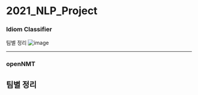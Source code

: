 # 2021_NLP_Project

### Idiom Classifier
팀별 정리
![image](https://user-images.githubusercontent.com/75319377/137847522-3208cc15-fdfb-46c0-8562-f2b6e9236320.png)

---

### openNMT
팀별 정리
---
